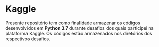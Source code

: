 # Kaggle

Presente repositório tem como finalidade armazenar os códigos desenvolvidos em **Python 3.7** durante desafios dos quais participei na plataforma Kaggle. Os códigos estão armazenados nos diretórios dos respectivos desafios.
